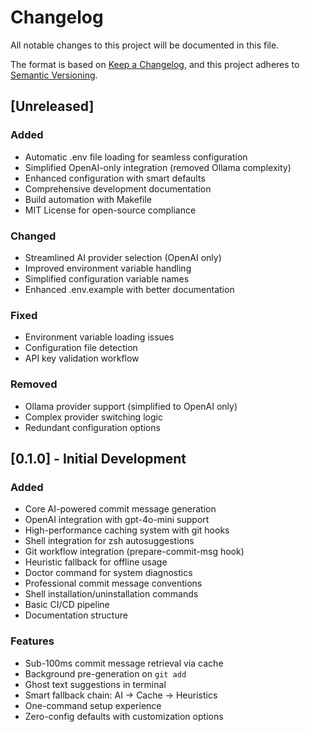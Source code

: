 # Changelog

All notable changes to this project will be documented in this file.

The format is based on [Keep a Changelog](https://keepachangelog.com/en/1.0.0/),
and this project adheres to [Semantic Versioning](https://semver.org/spec/v2.0.0.html).

## [Unreleased]

### Added
- Automatic .env file loading for seamless configuration
- Simplified OpenAI-only integration (removed Ollama complexity)
- Enhanced configuration with smart defaults
- Comprehensive development documentation
- Build automation with Makefile
- MIT License for open-source compliance

### Changed
- Streamlined AI provider selection (OpenAI only)
- Improved environment variable handling
- Simplified configuration variable names
- Enhanced .env.example with better documentation

### Fixed
- Environment variable loading issues
- Configuration file detection
- API key validation workflow

### Removed
- Ollama provider support (simplified to OpenAI only)
- Complex provider switching logic
- Redundant configuration options

## [0.1.0] - Initial Development

### Added
- Core AI-powered commit message generation
- OpenAI integration with gpt-4o-mini support
- High-performance caching system with git hooks
- Shell integration for zsh autosuggestions
- Git workflow integration (prepare-commit-msg hook)
- Heuristic fallback for offline usage
- Doctor command for system diagnostics
- Professional commit message conventions
- Shell installation/uninstallation commands
- Basic CI/CD pipeline
- Documentation structure

### Features
- Sub-100ms commit message retrieval via cache
- Background pre-generation on `git add`
- Ghost text suggestions in terminal
- Smart fallback chain: AI → Cache → Heuristics
- One-command setup experience
- Zero-config defaults with customization options

